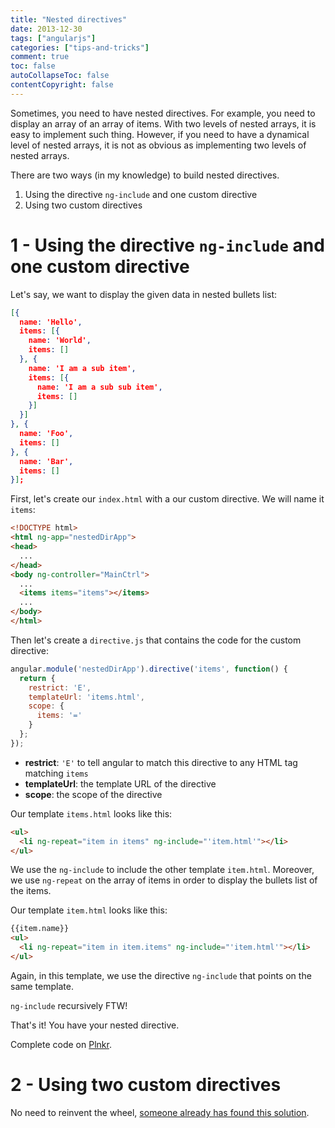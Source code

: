 ```yaml
---
title: "Nested directives"
date: 2013-12-30
tags: ["angularjs"]
categories: ["tips-and-tricks"]
comment: true
toc: false
autoCollapseToc: false
contentCopyright: false
---
```


Sometimes, you need to have nested directives. For example, you need to display an array of an array of items.
With two levels of nested arrays, it is easy to implement such thing.
However, if you need to have a dynamical level of nested arrays, it is not as obvious as implementing two levels of nested arrays.

There are two ways (in my knowledge) to build nested directives.

1. Using the directive `ng-include` and one custom directive
1. Using two custom directives

<!--more-->

# 1 - Using the directive `ng-include` and one custom directive

Let's say, we want to display the given data in nested bullets list:

```json
[{
  name: 'Hello',
  items: [{
    name: 'World',
    items: []
  }, {
    name: 'I am a sub item',
    items: [{
      name: 'I am a sub sub item',
      items: []
    }]
  }]
}, {
  name: 'Foo',
  items: []
}, {
  name: 'Bar',
  items: []
}];
```

First, let's create our `index.html` with a our custom directive. We will name it `items`:

```html
<!DOCTYPE html>
<html ng-app="nestedDirApp">
<head>
  ...
</head>
<body ng-controller="MainCtrl">
  ...
  <items items="items"></items>
  ...
</body>
</html>
```

Then let's create a `directive.js` that contains the code for the custom directive:

```js
angular.module('nestedDirApp').directive('items', function() {
  return {
    restrict: 'E',
    templateUrl: 'items.html',
    scope: {
      items: '='
    }
  };
});
```

* **restrict**: `'E'` to tell angular to match this directive to any HTML tag matching `items`
* **templateUrl**: the template URL of the directive
* **scope**: the scope of the directive

Our template `items.html` looks like this:

```html
<ul>
  <li ng-repeat="item in items" ng-include="'item.html'"></li>
</ul>
```

We use the `ng-include` to include the other template `item.html`.
Moreover, we use `ng-repeat` on the array of items in order to display the bullets list of the items.

Our template `item.html` looks like this:

```html
{{item.name}}
<ul>
  <li ng-repeat="item in item.items" ng-include="'item.html'"></li>
</ul>
```

Again, in this template, we use the directive `ng-include` that points on the same template.

`ng-include` recursively FTW!

That's it! You have your nested directive.

Complete code on [Plnkr][].

# 2 - Using two custom directives

No need to reinvent the wheel, [someone already has found this solution][sebastianblog].

[plnkr]: http://plnkr.co/edit/ekbbtmaCe03rKjbQmwGP?p=info
[sebastianblog]: http://sporto.github.io/blog/2013/06/24/nested-recursive-directives-in-angular/
